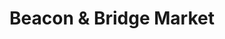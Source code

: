 ---
title: "Beacon & Bridge Market"
url: /gladwin/beacon-und-bridge-market-east-m-61/
shop: Lebensmittel
---